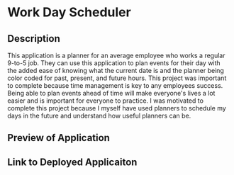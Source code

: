 # Work Day Scheduler

## Description

This application is a planner for an average employee who works a regular 9-to-5 job. They can use this application to plan events for their day with the added ease of knowing what the current date is and the planner being color coded for past, present, and future hours. This project was important to complete because time management is key to any employees success. Being able to plan events ahead of time will make everyone's lives a lot easier and is important for everyone to practice. I was motivated to complete this project because I myself have used planners to schedule my days in the future and understand how useful planners can be.

## Preview of Application



## Link to Deployed Applicaiton
